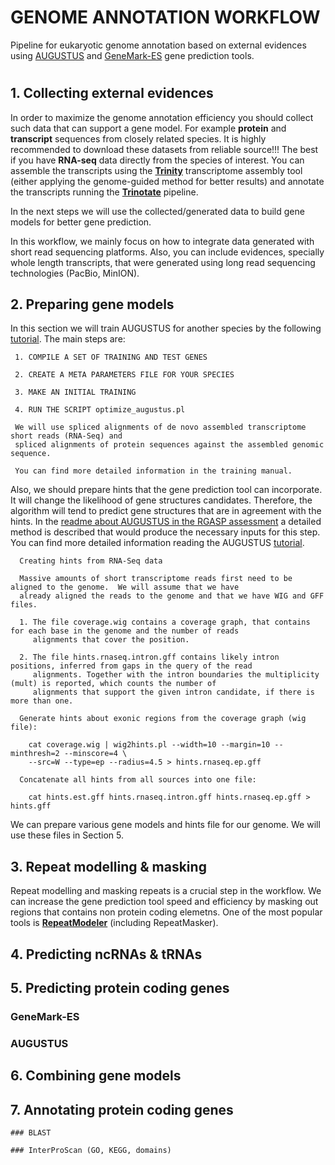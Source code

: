 # GENOME ANNOTATION WORKFLOW
Pipeline for eukaryotic genome annotation based on external evidences using [AUGUSTUS](https://github.com/Gaius-Augustus/Augustus) and [GeneMark-ES](http://exon.gatech.edu/GeneMark/) gene prediction tools.
#

  ## 1. Collecting external evidences
  
   In order to maximize the genome annotation efficiency you should collect such data that can support a gene model. For example __protein__ and __transcript__ sequences from closely related species. It is highly recommended to download these datasets from reliable source!!! The best if you have __RNA-seq__ data directly from the species of interest. You can assemble the transcripts using the [__Trinity__](https://github.com/trinityrnaseq/trinityrnaseq/wiki) transcriptome assembly tool (either applying the genome-guided method for better results) and annotate the transcripts running the [__Trinotate__](https://github.com/griffithlab/rnaseq_tutorial/wiki/Trinotate-Functional-Annotation) pipeline.
   
   In the next steps we will use the collected/generated data to build gene models for better gene prediction. 
   
   In this workflow, we mainly focus on how to integrate data generated with short read sequencing platforms. Also, you can include evidences, specially whole length transcripts, that were generated using long read sequencing technologies (PacBio, MinION). 

  ## 2. Preparing gene models
  
  In this section we will train AUGUSTUS for another species by the following [tutorial](https://vcru.wisc.edu/simonlab/bioinformatics/programs/augustus/docs/tutorial2015/training.html). The main steps are:
  
     1. COMPILE A SET OF TRAINING AND TEST GENES
     
     2. CREATE A META PARAMETERS FILE FOR YOUR SPECIES
      
     3. MAKE AN INITIAL TRAINING
     
     4. RUN THE SCRIPT optimize_augustus.pl
     
     We will use spliced alignments of de novo assembled transcriptome short reads (RNA-Seq) and 
     spliced alignments of protein sequences against the assembled genomic sequence.
     
     You can find more detailed information in the training manual.
  
  Also, we should prepare hints that the gene prediction tool can incorporate. It  will change the likelihood of gene structures candidates. Therefore, the algorithm will tend to predict gene structures that are in agreement with the hints. In the [readme about AUGUSTUS in the RGASP assessment](http://bioinf.uni-greifswald.de/augustus/binaries/readme.rnaseq.html) a detailed method is described that would produce the necessary inputs for this step. You can find more detailed information reading the AUGUSTUS [tutorial](https://fossies.org/linux/augustus/docs/tutorial/prediction.html#prephints).
  
      Creating hints from RNA-Seq data
      
      Massive amounts of short transcriptome reads first need to be aligned to the genome.  We will assume that we have
      already aligned the reads to the genome and that we have WIG and GFF files.
      
      1. The file coverage.wig contains a coverage graph, that contains for each base in the genome and the number of reads
         alignments that cover the position.
      
      2. The file hints.rnaseq.intron.gff contains likely intron positions, inferred from gaps in the query of the read
         alignments. Together with the intron boundaries the multiplicity (mult) is reported, which counts the number of
         alignments that support the given intron candidate, if there is more than one.
         
      Generate hints about exonic regions from the coverage graph (wig file):
      
        cat coverage.wig | wig2hints.pl --width=10 --margin=10 --minthresh=2 --minscore=4 \
        --src=W --type=ep --radius=4.5 > hints.rnaseq.ep.gff
        
      Concatenate all hints from all sources into one file:
     
        cat hints.est.gff hints.rnaseq.intron.gff hints.rnaseq.ep.gff > hints.gff
       
We can prepare various gene models and hints file for our genome. We will use these files in Section 5.

  ## 3. Repeat modelling & masking
  
  Repeat modelling and masking repeats is a crucial step in the workflow. We can increase the gene prediction tool speed and efficiency by masking out regions that contains non protein coding elemetns. One of the most popular tools is [__RepeatModeler__](https://github.com/Dfam-consortium/RepeatModeler) (including RepeatMasker).

  ## 4. Predicting ncRNAs & tRNAs
  
  ## 5. Predicting protein coding genes

   ### GeneMark-ES

   ### AUGUSTUS

  ## 6. Combining gene models
  
  ## 7. Annotating protein coding genes
  
    ### BLAST
    
    ### InterProScan (GO, KEGG, domains)
    
    


